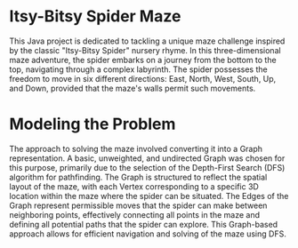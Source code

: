 # Itsy-Bitsy Spider Maze
This Java project is dedicated to tackling a unique maze challenge inspired by the classic "Itsy-Bitsy Spider" nursery rhyme. In this three-dimensional maze adventure, the spider embarks on a journey from the bottom to the top, navigating through a complex labyrinth. The spider possesses the freedom to move in six different directions: East, North, West, South, Up, and Down, provided that the maze's walls permit such movements.
# Modeling the Problem
The approach to solving the maze involved converting it into a Graph representation. A basic, unweighted, and undirected Graph was chosen for this purpose, primarily due to the selection of the Depth-First Search (DFS) algorithm for pathfinding. The Graph is structured to reflect the spatial layout of the maze, with each Vertex corresponding to a specific 3D location within the maze where the spider can be situated. The Edges of the Graph represent permissible moves that the spider can make between neighboring points, effectively connecting all points in the maze and defining all potential paths that the spider can explore. This Graph-based approach allows for efficient navigation and solving of the maze using DFS.
